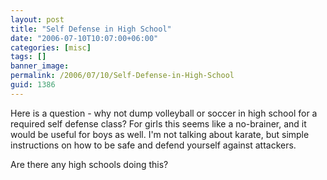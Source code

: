 ```yaml
---
layout: post
title: "Self Defense in High School"
date: "2006-07-10T10:07:00+06:00"
categories: [misc]
tags: []
banner_image: 
permalink: /2006/07/10/Self-Defense-in-High-School
guid: 1386
---
```


Here is a question - why not dump volleyball or soccer in high school for a required self defense class? For girls this seems like a no-brainer, and it would be useful for boys as well. I'm not talking about karate, but simple instructions on how to be safe and defend yourself against attackers. 

Are there any high schools doing this?